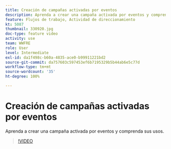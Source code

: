 ```yaml
---
title: Creación de campañas activadas por eventos
description: Aprenda a crear una campaña activada por eventos y comprenda sus usos.
feature: Flujos de trabajo, Actividad de direccionamiento
kt: 5087
thumbnail: 330920.jpg
doc-type: feature video
activity: use
team: WWFRE
role: User
level: Intermediate
exl-id: da1f498c-b60a-4835-ace0-b99911221bd2
source-git-commit: da757603c597453ef6b7195329b5b44ab6e5c77d
workflow-type: tm+mt
source-wordcount: '35'
ht-degree: 100%

---
```


# Creación de campañas activadas por eventos

Aprenda a crear una campaña activada por eventos y comprenda sus usos.

>[!VIDEO](https://video.tv.adobe.com/v/330920?quality=12)
